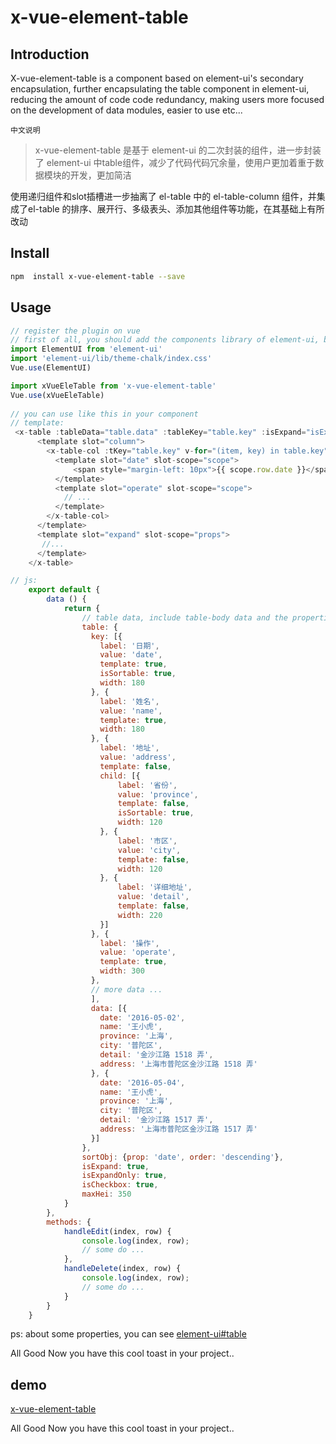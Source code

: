 # x-vue-element-table

## Introduction 
X-vue-element-table is a component based on element-ui's secondary encapsulation, further encapsulating the table component in element-ui, reducing the amount of code code redundancy, making users more focused on the development of data modules, easier to use etc...

`中文说明`
> x-vue-element-table 是基于 element-ui 的二次封装的组件，进一步封装了 element-ui 中table组件，减少了代码代码冗余量，使用户更加着重于数据模块的开发，更加简洁

使用递归组件和slot插槽进一步抽离了 el-table 中的 el-table-column 组件，并集成了el-table 的排序、展开行、多级表头、添加其他组件等功能，在其基础上有所改动

## Install
``` bash
npm  install x-vue-element-table --save
```
## Usage
``` js
// register the plugin on vue
// first of all, you should add the components library of element-ui, because of the plugin baseed on this library
import ElementUI from 'element-ui'
import 'element-ui/lib/theme-chalk/index.css'
Vue.use(ElementUI)

import xVueEleTable from 'x-vue-element-table'
Vue.use(xVueEleTable)
 
// you can use like this in your component
// template:
 <x-table :tableData="table.data" :tableKey="table.key" :isExpand="isExpand" :isExpandOnly="isExpandOnly" :sortObj="sortObj" :isCheckbox="isCheckbox" :maxHeight="maxHei" ref="p_table">
      <template slot="column">
        <x-table-col :tKey="table.key" v-for="(item, key) in table.key" :item="item" :key="key">
          <template slot="date" slot-scope="scope">
              <span style="margin-left: 10px">{{ scope.row.date }}</span>
          </template>
          <template slot="operate" slot-scope="scope">
            // ...
          </template>
        </x-table-col>
      </template>
      <template slot="expand" slot-scope="props">
       //...
      </template>
    </x-table>

// js:
	export default {
		data () {
			return {
                // table data, include table-body data and the properties of column
				table: {
		          key: [{
		          	label: '日期', 
		          	value: 'date', 
		          	template: true, 
		          	isSortable: true, 
		          	width: 180
		          }, {
		          	label: '姓名', 
		          	value: 'name', 
		          	template: true, 
		          	width: 180
		          }, {
		          	label: '地址',
		          	value: 'address', 
		          	template: false,
		          	child: [{
		          		label: '省份', 
		          		value: 'province', 
		          		template: false, 
		          		isSortable: true, 
		          		width: 120
		          	}, {
		          		label: '市区', 
		          		value: 'city', 
		          		template: false, 
		          		width: 120
		          	}, {
		          		label: '详细地址', 
		          		value: 'detail', 
		          		template: false, 
		          		width: 220
		          	}]
		          }, {
		          	label: '操作', 
		          	value: 'operate', 
		          	template: true,
		          	width: 300
		          },
                  // more data ...
                  ],
		          data: [{
		            date: '2016-05-02',
		            name: '王小虎',
	            	province: '上海',
			        city: '普陀区',
			        detail: '金沙江路 1518 弄',
		            address: '上海市普陀区金沙江路 1518 弄'
		          }, {
		            date: '2016-05-04',
		            name: '王小虎',
		            province: '上海',
			        city: '普陀区',
			        detail: '金沙江路 1517 弄',
		            address: '上海市普陀区金沙江路 1517 弄'
		          }]
		        },
		        sortObj: {prop: 'date', order: 'descending'},
		        isExpand: true,
		        isExpandOnly: true,
		        isCheckbox: true,
		        maxHei: 350
			}
		},
		methods: {
	      	handleEdit(index, row) {
	      		console.log(index, row);
                // some do ...
	      	},
	      	handleDelete(index, row) {
	        	console.log(index, row);
                // some do ...
	      	}
    	}
	}
```
ps: about some properties, you can see [element-ui#table](http://element-cn.eleme.io/#/zh-CN/component/table)

All Good Now you have this cool toast in your project..

## demo
[x-vue-element-table](https://github.com/136shine/vue-element/src/components/x-table/)


All Good Now you have this cool toast in your project..




